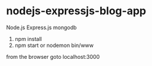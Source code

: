# nodejs-expressjs-blog-app
Node.js Express.js mongodb

1. npm install
2. npm start or nodemon bin/www

from the browser goto localhost:3000
